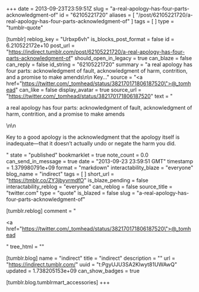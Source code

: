 +++
date = 2013-09-23T23:59:51Z
slug = "a-real-apology-has-four-parts-acknowledgment-of"
id = "62105221720"
aliases = [ "/post/62105221720/a-real-apology-has-four-parts-acknowledgment-of" ]
tags = [ ]
type = "tumblr-quote"

[tumblr]
reblog_key = "Urbxp6vh"
is_blocks_post_format = false
id = 6.210522172e+10
post_url = "https://indirect.tumblr.com/post/62105221720/a-real-apology-has-four-parts-acknowledgment-of"
should_open_in_legacy = true
can_blaze = false
can_reply = false
id_string = "62105221720"
summary = "a real apology has four parts: acknowledgment of fault, acknowledgment of harm, contrition, and a promise to make amends\n\n Key..."
source = "<a href=\"https://twitter.com/_tomhead/status/382170171806187520\">@_tomhead</a>"
can_like = false
display_avatar = true
source_url = "https://twitter.com/_tomhead/status/382170171806187520"
text = "<p>a real apology has four parts: acknowledgment of fault, acknowledgment of harm, contrition, and a promise to make amends</p>\n\n<p>Key to a good apology is the acknowledgment that the apology itself is inadequate—that it doesn&rsquo;t actually undo or negate the harm you did.</p>"
state = "published"
bookmarklet = true
note_count = 0.0
can_send_in_message = true
date = "2013-09-23 23:59:51 GMT"
timestamp = 1.379980791e+09
format = "markdown"
interactability_blaze = "everyone"
blog_name = "indirect"
tags = [ ]
short_url = "https://tmblr.co/ZY3jbyvrmdfO"
is_blaze_pending = false
interactability_reblog = "everyone"
can_reblog = false
source_title = "twitter.com"
type = "quote"
is_blazed = false
slug = "a-real-apology-has-four-parts-acknowledgment-of"

[tumblr.reblog]
comment = "<p><a href=\"https://twitter.com/_tomhead/status/382170171806187520\">@_tomhead</a></p>"
tree_html = ""

[tumblr.blog]
name = "indirect"
title = "indirect"
description = ""
url = "https://indirect.tumblr.com/"
uuid = "t:PgyUJU3SA2Klwyt81UWAwQ"
updated = 1.738205153e+09
can_show_badges = true

[tumblr.blog.tumblrmart_accessories]
+++
